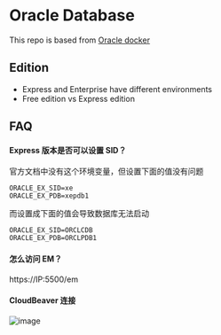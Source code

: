 # Oracle Database

This repo is based from [Oracle docker](https://container-registry.oracle.com)

## Edition

- Express and Enterprise have different environments
- Free edition vs Express edition

## FAQ

#### Express 版本是否可以设置 SID？

官方文档中没有这个环境变量，但设置下面的值没有问题

```
ORACLE_EX_SID=xe
ORACLE_EX_PDB=xepdb1
```

而设置成下面的值会导致数据库无法启动
```
ORACLE_EX_SID=ORCLCDB
ORACLE_EX_PDB=ORCLPDB1
```

#### 怎么访问 EM？

https://IP:5500/em

#### CloudBeaver 连接

![image](https://github.com/Websoft9/docker-library/assets/16741975/1470fbb9-f97d-498b-82fb-fb57ccf7781d)